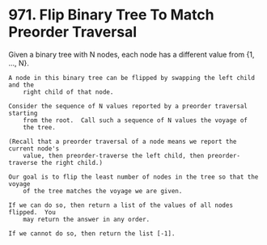 # 971. Flip Binary Tree To Match Preorder Traversal

Given a binary tree with N nodes, each node has a different value
        from {1, ..., N}.

    A node in this binary tree can be flipped by swapping the left child and the
        right child of that node.

    Consider the sequence of N values reported by a preorder traversal starting
        from the root.  Call such a sequence of N values the voyage of
        the tree.

    (Recall that a preorder traversal of a node means we report the current node's
        value, then preorder-traverse the left child, then preorder-traverse the right child.)

    Our goal is to flip the least number of nodes in the tree so that the voyage
        of the tree matches the voyage we are given.

    If we can do so, then return a list of the values of all nodes flipped.  You
        may return the answer in any order.

    If we cannot do so, then return the list [-1].